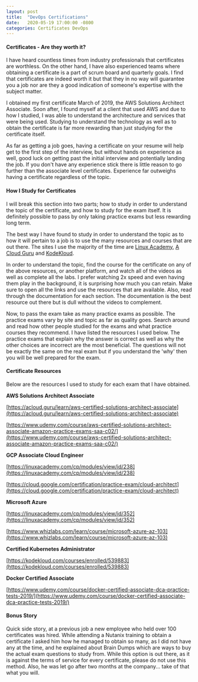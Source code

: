 ```yaml
---
layout: post
title:  "DevOps Certifications"
date:   2020-05-19 17:00:00 -0800
categories: Certificates DevOps
---
```


#### Certificates - Are they worth it?

I have heard countless times from industry professionals that certificates are worthless. On the other hand, I have also experienced teams where obtaining a certificate is a part of scrum board and quarterly goals. I find that certificates are indeed worth it but that they in no way will guarantee you a job nor are they a good indication of someone's expertise with the subject matter. <!--more--> 

I obtained my first certificate March of 2019, the AWS Solutions Architect Associate. Soon after, I found myself at a client that used AWS and due to how I studied, I was able to understand the architecture and services that were being used. Studying to understand the technology as well as to obtain the certificate is far more rewarding than just studying for the certificate itself.

As far as getting a job goes, having a certificate on your resume will help get to the first step of the interview, but without hands on experience as well, good luck on getting past the initial interview and potentially landing the job. If you don't have any experience stick there is little reason to go further than the associate level certificates. Experience far outweighs having a certificate regardless of the topic.

#### How I Study for Certificates

I will break this section into two parts; how to study in order to understand the topic of the certificate, and how to study for the exam itself. It is definitely possible to pass by only taking practice exams but less rewarding long term.

The best way I have found to study in order to understand the topic as to how it will pertain to a job is to use the many resources and courses that are out there. The sites I use the majority of the time are [Linux Academy](https://linuxacademy.com/), [A Cloud Guru](https://acloud.guru/) and [KodeKloud](https://kodekloud.com/).

In order to understand the topic, find the course for the certificate on any of the above resources, or another platform, and watch all of the videos as well as complete all the labs. I prefer watching 2x speed and even having them play in the background, it is surprising how much you can retain. Make sure to open all the links and use the resources that are available. Also, read through the documentation for each section. The documentation is the best resource out there but is dull without the videos to complement.

Now, to pass the exam take as many practice exams as possible. The practice exams vary by site and topic as far as quality goes. Search around and read how other people studied for the exams and what practice courses they recommend. I have listed the resources I used below. The practice exams that explain why the answer is correct as well as why the other choices are incorrect are the most beneficial. The questions will not be exactly the same on the real exam but if you understand the 'why' then you will be well prepared for the exam.

#### Certificate Resources

Below are the resources I used to study for each exam that I have obtained.

**AWS Solutions Architect Associate**

[https://acloud.guru/learn/aws-certified-solutions-architect-associate](https://acloud.guru/learn/aws-certified-solutions-architect-associate)

[https://www.udemy.com/course/aws-certified-solutions-architect-associate-amazon-practice-exams-saa-c02/](https://www.udemy.com/course/aws-certified-solutions-architect-associate-amazon-practice-exams-saa-c02/)

**GCP Associate Cloud Engineer**

[https://linuxacademy.com/cp/modules/view/id/238](https://linuxacademy.com/cp/modules/view/id/238)

[https://cloud.google.com/certification/practice-exam/cloud-architect](https://cloud.google.com/certification/practice-exam/cloud-architect)

**Microsoft Azure**

[https://linuxacademy.com/cp/modules/view/id/352](https://linuxacademy.com/cp/modules/view/id/352)

[https://www.whizlabs.com/learn/course/microsoft-azure-az-103](https://www.whizlabs.com/learn/course/microsoft-azure-az-103)

**Certified Kubernetes Administrator**

[https://kodekloud.com/courses/enrolled/539883](https://kodekloud.com/courses/enrolled/539883)

**Docker Certified Associate**

[https://www.udemy.com/course/docker-certified-associate-dca-practice-tests-2019/](https://www.udemy.com/course/docker-certified-associate-dca-practice-tests-2019/)

#### Bonus Story

Quick side story, at a previous job a new employee who held over 100 certificates was hired. While attending a Nutanix training to obtain a certificate I asked him how he managed to obtain so many, as I did not have any at the time, and he explained about Brain Dumps which are ways to buy the actual exam questions to study from. While this option is out there, as it is against the terms of service for every certificate, please do not use this method. Also, he was let go after two months at the company... take of that what you will.
